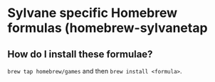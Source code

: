 # Sylvane specific Homebrew formulas (homebrew-sylvanetap
## How do I install these formulae?
`brew tap homebrew/games` and then `brew install <formula>`.
